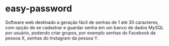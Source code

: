 # easy-password
Software web destinado a geração fácil de senhas de 1 até 30 caracteres, com opção de se cadastrar e guardar senha em um banco de dados MySQL por usuário, podendo criar grupos, por exemplo senhas do Facebook da pessoa X, senhas do Instagram da pessoa Y.
